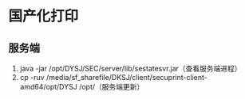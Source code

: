 # 国产化打印
## 服务端
1. java -jar /opt/DYSJ/SEC/server/lib/sestatesvr.jar（查看服务端进程）
2. cp -ruv /media/sf_sharefile/DKSJ/client/secuprint-client-amd64/opt/DYSJ /opt/（服务端更新）